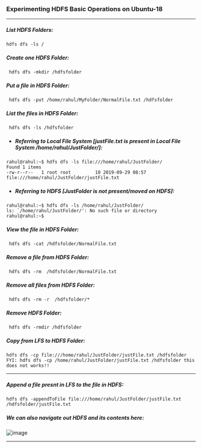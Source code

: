 ### Experimenting HDFS Basic Operations on Ubuntu-18
<hr>

##### List HDFS Folders: </br>
```
hdfs dfs -ls /
```

##### Create one HDFS Folder: </br>
```
 hdfs dfs -mkdir /hdfsfolder
```

##### Put a file in HDFS Folder: </br>
```
 hdfs dfs -put /home/rahul/MyFolder/NormalFile.txt /hdfsfolder
```

##### List the files in HDFS Folder: </br>
```
 hdfs dfs -ls /hdfsfolder
```
  - ##### Referring to Local File System *[justFile.txt is present in Local File System /home/rahul/JustFolder/]*:
```
rahul@rahul:~$ hdfs dfs -ls file:///home/rahul/JustFolder/
Found 1 items
-rw-r--r--   1 root root         10 2019-09-29 08:57 file:///home/rahul/JustFolder/justFile.txt
```
 - ##### Referring to HDFS *[JustFolder is not present/moved on HDFS]*:
```
rahul@rahul:~$ hdfs dfs -ls /home/rahul/JustFolder/
ls: `/home/rahul/JustFolder/': No such file or directory
rahul@rahul:~$
```

##### View the file in HDFS Folder: </br>
```
 hdfs dfs -cat /hdfsfolder/NormalFile.txt
```

##### Remove a file from HDFS Folder: </br>
```
 hdfs dfs -rm  /hdfsfolder/NormalFile.txt
```

##### Remove all files from HDFS Folder: </br>
```
 hdfs dfs -rm -r  /hdfsfolder/*
```

##### Remove HDFS Folder: </br>
```
 hdfs dfs -rmdir /hdfsfolder
```

##### Copy from LFS to HDFS Folder: </br>
```
hdfs dfs -cp file:///home/rahul/JustFolder/justFile.txt /hdfsfolder
FYI: hdfs dfs -cp /home/rahul/JustFolder/justFile.txt /hdfsfolder this does not works!!
```
<hr>

##### Append a file presnt in LFS to the file in HDFS: </br>
```
hdfs dfs -appendToFile file:///home/rahul/JustFolder/justFile.txt /hdfsfolder/justFile.txt
```


##### We can also navigate out HDFS and its contents here: </br>
![image](https://user-images.githubusercontent.com/45539698/59725059-e1331500-9249-11e9-8175-277c6bf898f0.png)

<hr>
